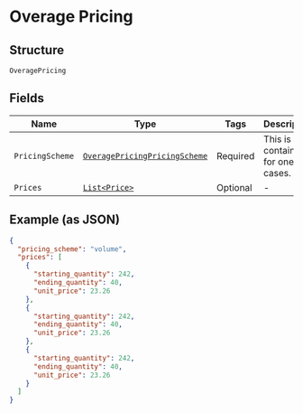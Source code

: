 
# Overage Pricing

## Structure

`OveragePricing`

## Fields

| Name | Type | Tags | Description | Getter | Setter |
|  --- | --- | --- | --- | --- | --- |
| `PricingScheme` | [`OveragePricingPricingScheme`](../../doc/models/containers/overage-pricing-pricing-scheme.md) | Required | This is a container for one-of cases. | OveragePricingPricingScheme getPricingScheme() | setPricingScheme(OveragePricingPricingScheme pricingScheme) |
| `Prices` | [`List<Price>`](../../doc/models/price.md) | Optional | - | List<Price> getPrices() | setPrices(List<Price> prices) |

## Example (as JSON)

```json
{
  "pricing_scheme": "volume",
  "prices": [
    {
      "starting_quantity": 242,
      "ending_quantity": 40,
      "unit_price": 23.26
    },
    {
      "starting_quantity": 242,
      "ending_quantity": 40,
      "unit_price": 23.26
    },
    {
      "starting_quantity": 242,
      "ending_quantity": 40,
      "unit_price": 23.26
    }
  ]
}
```

